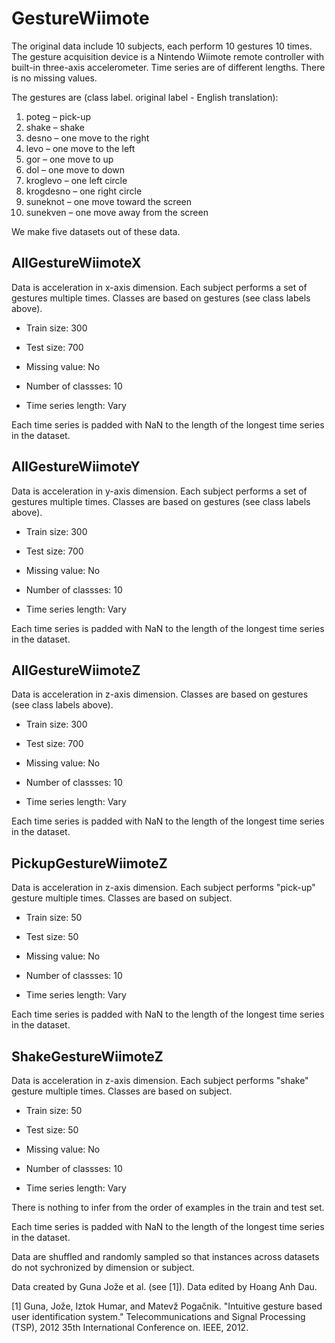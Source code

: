 # GestureWiimote

The original data include 10 subjects, each perform 10 gestures 10 times. The gesture acquisition device is a Nintendo Wiimote remote controller with built-in three-axis accelerometer. Time series are of different lengths. There is no missing values.

The gestures are (class label. original label - English translation): 
1. poteg – pick-up
2. shake – shake
3. desno – one move to the right
4. levo – one move to the left
5. gor – one move to up
6. dol – one move to down
7. kroglevo – one left circle
8. krogdesno – one right circle
9. suneknot – one move toward the screen
10. sunekven – one move away from the screen

We make five datasets out of these data. 

## AllGestureWiimoteX

Data is acceleration in x-axis dimension. Each subject performs a set of gestures multiple times. Classes are based on gestures (see class labels above).

- Train size: 300

- Test size: 700

- Missing value: No

- Number of classses: 10

- Time series length: Vary

Each time series is padded with NaN to the length of the longest time series in the dataset.

## AllGestureWiimoteY

Data is acceleration in y-axis dimension. Each subject performs a set of gestures multiple times. Classes are based on gestures (see class labels above).

- Train size: 300

- Test size: 700

- Missing value: No

- Number of classses: 10

- Time series length: Vary

Each time series is padded with NaN to the length of the longest time series in the dataset.

## AllGestureWiimoteZ

Data is acceleration in z-axis dimension. Classes are based on gestures (see class labels above). 

- Train size: 300

- Test size: 700

- Missing value: No

- Number of classses: 10

- Time series length: Vary

Each time series is padded with NaN to the length of the longest time series in the dataset.

## PickupGestureWiimoteZ

Data is acceleration in z-axis dimension. Each subject performs "pick-up" gesture multiple times. Classes are based on subject. 

- Train size: 50

- Test size: 50

- Missing value: No

- Number of classses: 10

- Time series length: Vary

Each time series is padded with NaN to the length of the longest time series in the dataset.

## ShakeGestureWiimoteZ

Data is acceleration in z-axis dimension. Each subject performs "shake" gesture multiple times. Classes are based on subject. 

- Train size: 50

- Test size: 50

- Missing value: No

- Number of classses: 10

- Time series length: Vary

There is nothing to infer from the order of examples in the train and test set.

Each time series is padded with NaN to the length of the longest time series in the dataset.

Data are shuffled and randomly sampled so that instances across datasets do not sychronized by dimension or subject.

Data created by Guna Jože et al. (see [1]). Data edited by Hoang Anh Dau.

[1] Guna, Jože, Iztok Humar, and Matevž Pogačnik. "Intuitive gesture based user identification system." Telecommunications and Signal Processing (TSP), 2012 35th International Conference on. IEEE, 2012.

